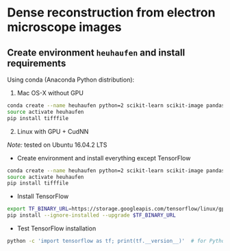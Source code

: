 # Dense reconstruction from electron microscope images

## Create environment `heuhaufen` and install requirements

Using conda (Anaconda Python distribution):

1) Mac OS-X without GPU

```bash
conda create --name heuhaufen python=2 scikit-learn scikit-image pandas=0.19.2 bokeh=12.6 tensorflow
source activate heuhaufen
pip install tifffile

```

2) Linux with GPU + CudNN

*Note:* tested on Ubuntu 16.04.2 LTS

- Create environment and install everything except TensorFlow

```bash
conda create --name heuhaufen python=2 scikit-learn scikit-image pandas=0.19.2 bokeh=12.6
source activate heuhaufen
pip install tifffile
```

- Install TensorFlow

```bash
export TF_BINARY_URL=https://storage.googleapis.com/tensorflow/linux/gpu/tensorflow-0.11.0rc0-cp27-none-linux_x86_64.whl
pip install --ignore-installed --upgrade $TF_BINARY_URL
```

- Test TensorFlow installation

```bash
python -c 'import tensorflow as tf; print(tf.__version__)'  # for Python 2
```


